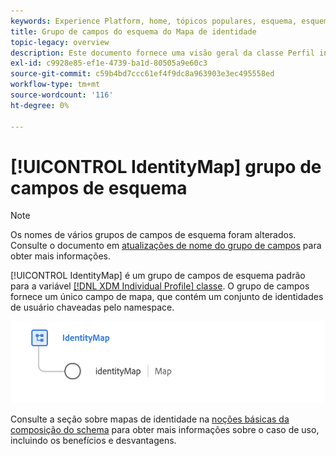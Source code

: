 ```yaml
---
keywords: Experience Platform, home, tópicos populares, esquema, esquema, XDM, perfil individual, campos, esquemas, esquemas, Esquemas, identityMap, mapa de identidade, mapa de identidade, design de esquema, mapa, mapa, mapa, esquema de união, união
title: Grupo de campos do esquema do Mapa de identidade
topic-legacy: overview
description: Este documento fornece uma visão geral da classe Perfil individual XDM.
exl-id: c9928e85-ef1e-4739-ba1d-80505a9e60c3
source-git-commit: c59b4bd7ccc61ef4f9dc8a963903e3ec495558ed
workflow-type: tm+mt
source-wordcount: '116'
ht-degree: 0%

---
```


# [!UICONTROL IdentityMap] grupo de campos de esquema

>[!NOTE]
>
>Os nomes de vários grupos de campos de esquema foram alterados. Consulte o documento em [atualizações de nome do grupo de campos](../name-updates.md) para obter mais informações.

[!UICONTROL IdentityMap] é um grupo de campos de esquema padrão para a variável [[!DNL XDM Individual Profile] classe](../../classes/individual-profile.md). O grupo de campos fornece um único campo de mapa, que contém um conjunto de identidades de usuário chaveadas pelo namespace.

<img src="../../images/field-groups/identitymap.png" width="600" /><br />

Consulte a seção sobre mapas de identidade na [noções básicas da composição do schema](../../schema/composition.md#identityMap) para obter mais informações sobre o caso de uso, incluindo os benefícios e desvantagens.
